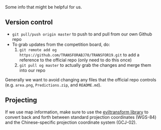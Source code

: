 Some info that might be helpful for us.

## Version control

* `git pull/push origin master` to push to and pull from our own Github repo
* To grab updates from the competition board, do:
    1. `git remote add og https://github.com/TRANSFORABJ70/TRANSFOR19.git` to add a reference to the official repo (only need to do this once)
    2. `git pull og master` to actually grab the changes and merge them into our repo

Generally we want to avoid changing any files that the official repo controls (e.g. `area.png`, `Predictions.zip`, and `README.md`).

## Projecting

If we use map information, make sure to use the [eviltransform library](https://github.com/googollee/eviltransform) to convert back and forth between standard projection coordinates (WGS-84) and the Chinese-specific projection coordinate system (GCJ-02).
